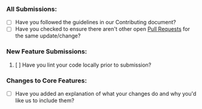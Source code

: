 ### All Submissions:

* [ ] Have you followed the guidelines in our Contributing document?
* [ ] Have you checked to ensure there aren't other open [Pull Requests](../../pulls) for the same update/change?

### New Feature Submissions:

1. [ ] Have you lint your code locally prior to submission?

### Changes to Core Features:

* [ ] Have you added an explanation of what your changes do and why you'd like us to include them?
